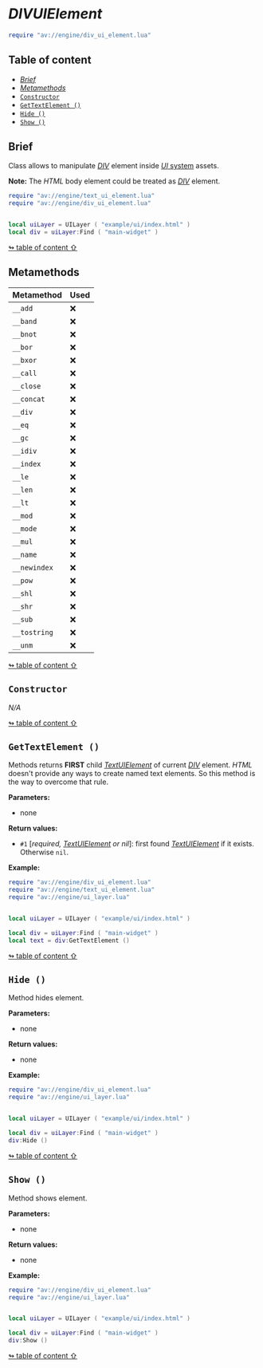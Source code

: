 # _DIVUIElement_

```lua
require "av://engine/div_ui_element.lua"
```


## <a id="table-of-content">Table of content</a>

- [_Brief_](#brief)
- [_Metamethods_](#metamethods)
- [`Constructor`](#constructor)
- [`GetTextElement ()`](#method-get-text-element)
- [`Hide ()`](#method-hide)
- [`Show ()`](#method-show)

## <a id="brief">Brief</a>

Class allows to manipulate [_DIV_](https://developer.mozilla.org/en-US/docs/Web/HTML/Element/div) element inside [_UI_ system](ui-system.md) assets.

**Note:** The _HTML_ body element could be treated as [_DIV_](https://developer.mozilla.org/en-US/docs/Web/HTML/Element/div) element.

```lua
require "av://engine/text_ui_element.lua"
require "av://engine/div_ui_element.lua"


local uiLayer = UILayer ( "example/ui/index.html" )
local div = uiLayer:Find ( "main-widget" )
```

[↬ table of content ⇧](#table-of-content)

## <a id="metamethods">Metamethods</a>

Metamethod | Used
--- | ---
`__add` | ❌
`__band` | ❌
`__bnot` | ❌
`__bor` | ❌
`__bxor` | ❌
`__call` | ❌
`__close` | ❌
`__concat` | ❌
`__div` | ❌
`__eq` | ❌
`__gc` | ❌
`__idiv` | ❌
`__index` | ❌
`__le` | ❌
`__len` | ❌
`__lt` | ❌
`__mod` | ❌
`__mode` | ❌
`__mul` | ❌
`__name` | ❌
`__newindex` | ❌
`__pow` | ❌
`__shl` | ❌
`__shr` | ❌
`__sub` | ❌
`__tostring` | ❌
`__unm` | ❌

[↬ table of content ⇧](#table-of-content)

## <a id="constructor">`Constructor`</a>

_N/A_

[↬ table of content ⇧](#table-of-content)

## <a id="method-get-text-element">`GetTextElement ()`</a>

Methods returns **FIRST** child [_TextUIElement_](./text-ui-element.md) of current [_DIV_](https://developer.mozilla.org/en-US/docs/Web/HTML/Element/div) element. _HTML_ doesn't provide any ways to create named text elements. So this method is the way to overcome that rule.

**Parameters:**

- none

**Return values:**

- `#1` [_required, [_TextUIElement_](./text-ui-element.md) or nil_]: first found [_TextUIElement_](./text-ui-element.md) if it exists. Otherwise `nil`.

**Example:**

```lua
require "av://engine/div_ui_element.lua"
require "av://engine/text_ui_element.lua"
require "av://engine/ui_layer.lua"


local uiLayer = UILayer ( "example/ui/index.html" )

local div = uiLayer:Find ( "main-widget" )
local text = div:GetTextElement ()
```

[↬ table of content ⇧](#table-of-content)

## <a id="method-hide">`Hide ()`</a>

Method hides element.

**Parameters:**

- none

**Return values:**

- none

**Example:**

```lua
require "av://engine/div_ui_element.lua"
require "av://engine/ui_layer.lua"


local uiLayer = UILayer ( "example/ui/index.html" )

local div = uiLayer:Find ( "main-widget" )
div:Hide ()
```

[↬ table of content ⇧](#table-of-content)

## <a id="method-show">`Show ()`</a>

Method shows element.

**Parameters:**

- none

**Return values:**

- none

**Example:**

```lua
require "av://engine/div_ui_element.lua"
require "av://engine/ui_layer.lua"


local uiLayer = UILayer ( "example/ui/index.html" )

local div = uiLayer:Find ( "main-widget" )
div:Show ()
```

[↬ table of content ⇧](#table-of-content)
